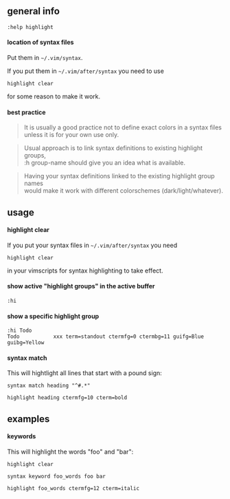 ## general info

```
:help highlight
```

#### location of syntax files

Put them in `~/.vim/syntax`.

If you put them in `~/.vim/after/syntax` you need to use
```
highlight clear
```
for some reason to make it work.

#### best practice

> It is usually a good practice not to define exact colors in a syntax files \
unless it is for your own use only.

> Usual approach is to link syntax definitions to existing highlight groups,\
:h group-name should give you an idea what is available.

> Having your syntax definitions linked to the existing highlight group names \
would make it work with different colorschemes (dark/light/whatever).

## usage

#### highlight clear

If you put your syntax files in `~/.vim/after/syntax` you need
```
highlight clear
```
in your vimscripts for syntax highlighting to take effect.

#### show active "highlight groups" in the active buffer

```
:hi
```

#### show a specific highlight group

```
:hi Todo
Todo           xxx term=standout ctermfg=0 ctermbg=11 guifg=Blue guibg=Yellow
```

#### syntax match

This will hightlight all lines that start with a pound sign:
```
syntax match heading "^#.*"

highlight heading ctermfg=10 cterm=bold
```

## examples

#### keywords

This will highlight the words "foo" and "bar":
```
highlight clear

syntax keyword foo_words foo bar

highlight foo_words ctermfg=12 cterm=italic
```
